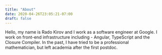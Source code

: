 ```yaml
---
title: "About"
date: 2020-04-26T23:05:21-07:00
draft: false 
---
```


Hello, my name is Rado Kirov and I work as a software engineer at Google. I
work on front-end infrastructure including - Angular, TypeScript and the
Closure Compiler. In the past, I have tried to be a professional mathematician,
but left academia after the first postdoc.
